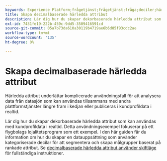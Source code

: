 ```yaml
---
keywords: Experience Platform;frågetjänst;frågetjänst;fråga;deciler;härledda attribut;
title: Skapa decimalbaserade härledda attribut
description: Lär dig hur du skapar dekorbaserade härledda attribut som kan användas med kundprofildata i realtid baserat på ett flygbolags lojalitetsschema som ett exempel.
exl-id: 7431fe19-222b-459c-9dd5-3509416591cd
source-git-commit: 05a7b73da610a30119b4719ae6b6d85f93cdc2ae
workflow-type: tm+mt
source-wordcount: '135'
ht-degree: 0%

---
```


# Skapa decimalbaserade härledda attribut

Härledda attribut underlättar komplicerade användningsfall för att analysera data från datasjön som kan användas tillsammans med andra plattformstjänster längre fram i kedjan eller publiceras i kundprofildata i realtid.

Lär dig hur du skapar dekorbaserade härledda attribut som kan användas med kundprofildata i realtid. Detta användningsexempel fokuserar på ett flygbolags lojalitetsprogram som ett exempel. I den här guiden får du information om hur du skapar en datauppsättning som använder kategoriserade decilar för att segmentera och skapa målgrupper baserat på rankade attribut. Se [decimalbaserade härledda attribut använder skiftläge](../../use-cases/deciles-use-case.md) för fullständiga instruktioner.
